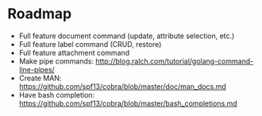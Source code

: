 # Roadmap

- Full feature document command (update, attribute selection, etc.)
- Full feature label command (CRUD, restore)
- Full feature attachment command
- Make pipe commands: http://blog.ralch.com/tutorial/golang-command-line-pipes/
- Create MAN: https://github.com/spf13/cobra/blob/master/doc/man_docs.md
- Have bash completion:
  https://github.com/spf13/cobra/blob/master/bash_completions.md

